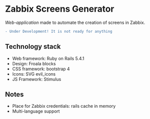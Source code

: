 # Zabbix Screens Generator
_Web-application_ made to automate the creation of screens in Zabbix.

```diff
- Under Development! It is not ready for anything
```

## Technology stack
* Web framework: Ruby on Rails 5.4.1
* Design: Froala blocks
* CSS framework: bootstrap 4
* Icons: SVG evil_icons
* JS Framework: Stimulus

## Notes
* Place for Zabbix credentials: rails cache in memory
* Multi-language support
